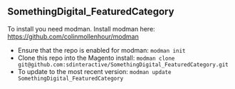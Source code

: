 SomethingDigital_FeaturedCategory
--

To install you need modman. Install modman here: https://github.com/colinmollenhour/modman

- Ensure that the repo is enabled for modman:
    `modman init`
- Clone this repo into the Magento install:
    `modman clone git@github.com:sdinteractive/SomethingDigital_FeaturedCategory.git`
- To update to the most recent version:
    `modman update SomethingDigital_FeaturedCategory`
